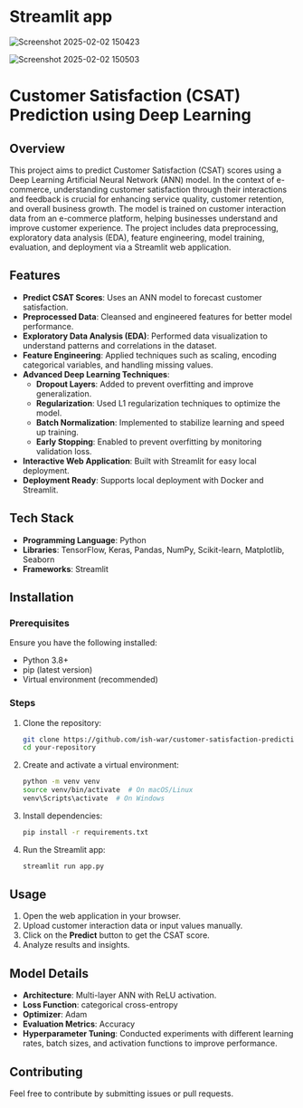 # Streamlit app 
![Screenshot 2025-02-02 150423](https://github.com/user-attachments/assets/90f83e62-47de-486f-9545-24b0482484c4)

![Screenshot 2025-02-02 150503](https://github.com/user-attachments/assets/10925dff-e7f8-4133-b642-2cc7f515a348)


# Customer Satisfaction (CSAT) Prediction using Deep Learning

## Overview
This project aims to predict Customer Satisfaction (CSAT) scores using a Deep Learning Artificial Neural Network (ANN) model. In the context of e-commerce, understanding customer satisfaction through their interactions and feedback is crucial for enhancing service quality, customer retention, and overall business growth. The model is trained on customer interaction data from an e-commerce platform, helping businesses understand and improve customer experience. The project includes data preprocessing, exploratory data analysis (EDA), feature engineering, model training, evaluation, and deployment via a Streamlit web application.

## Features
- **Predict CSAT Scores**: Uses an ANN model to forecast customer satisfaction.
- **Preprocessed Data**: Cleansed and engineered features for better model performance.
- **Exploratory Data Analysis (EDA)**: Performed data visualization to understand patterns and correlations in the dataset.
- **Feature Engineering**: Applied techniques such as scaling, encoding categorical variables, and handling missing values.
- **Advanced Deep Learning Techniques**:
  - **Dropout Layers**: Added to prevent overfitting and improve generalization.
  - **Regularization**: Used L1 regularization techniques to optimize the model.
  - **Batch Normalization**: Implemented to stabilize learning and speed up training.
  - **Early Stopping**: Enabled to prevent overfitting by monitoring validation loss.
- **Interactive Web Application**: Built with Streamlit for easy local deployment.
- **Deployment Ready**: Supports local deployment with Docker and Streamlit.

## Tech Stack
- **Programming Language**: Python
- **Libraries**: TensorFlow, Keras, Pandas, NumPy, Scikit-learn, Matplotlib, Seaborn
- **Frameworks**: Streamlit

## Installation

### Prerequisites
Ensure you have the following installed:
- Python 3.8+
- pip (latest version)
- Virtual environment (recommended)

### Steps
1. Clone the repository:
   ```bash
   git clone https://github.com/ish-war/customer-satisfaction-prediction.git
   cd your-repository
   ```
2. Create and activate a virtual environment:
   ```bash
   python -m venv venv
   source venv/bin/activate  # On macOS/Linux
   venv\Scripts\activate  # On Windows
   ```
3. Install dependencies:
   ```bash
   pip install -r requirements.txt
   ```
4. Run the Streamlit app:
   ```bash
   streamlit run app.py
   ```

## Usage
1. Open the web application in your browser.
2. Upload customer interaction data or input values manually.
3. Click on the **Predict** button to get the CSAT score.
4. Analyze results and insights.

## Model Details
- **Architecture**: Multi-layer ANN with ReLU activation.
- **Loss Function**: categorical cross-entropy
- **Optimizer**: Adam
- **Evaluation Metrics**: Accuracy
- **Hyperparameter Tuning**: Conducted experiments with different learning rates, batch sizes, and activation functions to improve performance.

## Contributing
Feel free to contribute by submitting issues or pull requests.

